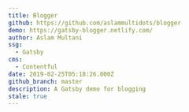 ```yaml
---
title: Blogger
github: https://github.com/aslammultidots/blogger
demo: https://gatsby-blogger.netlify.com/
author: Aslam Multani
ssg:
  - Gatsby
cms:
  - Contentful
date: 2019-02-25T05:18:26.000Z
github_branch: master
description: A Gatsby demo for blogging
stale: true
---
```

